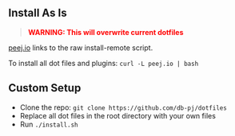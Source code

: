 ## Install As Is
> **<span style="color:red;">WARNING: This will overwrite current dotfiles</span>**

[peej.io](http://peej.io) links to the raw install-remote script.

To install all dot files and plugins: `curl -L peej.io | bash`


## Custom Setup
* Clone the repo: `git clone https://github.com/db-pj/dotfiles` 
* Replace all dot files in the root directory with your own files
* Run `./install.sh`
